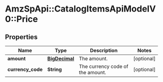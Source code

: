# AmzSpApi::CatalogItemsApiModelV0::Price

## Properties
Name | Type | Description | Notes
------------ | ------------- | ------------- | -------------
**amount** | [**BigDecimal**](BigDecimal.md) | The amount. | [optional] 
**currency_code** | **String** | The currency code of the amount. | [optional] 

